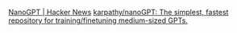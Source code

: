 
[NanoGPT | Hacker News](https://news.ycombinator.com/item?id=34336386)
[karpathy/nanoGPT: The simplest, fastest repository for training/finetuning medium-sized GPTs.](https://github.com/karpathy/nanoGPT)
